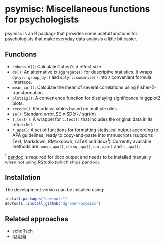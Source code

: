 # psymisc: Miscellaneous functions for psychologists

psymisc is an R package that provides some useful functions for psychologists that make everyday data analysis a little bit easier.

## Functions

-   `cohens_d()`: Calculate Cohen's d effect size.
-   `ds()`: An alternative to `aggregate()` for descriptive statistics. It wraps `dplyr::group_by()` and `dplyr::sumarise()` into a convenient formula interface.
- `mean_cor()`: Calculate the mean of several correlations using Fisher-Z-transformation.
-   `plotsig()`: A convenience function for displaying significance in ggplot2 plots.
-   `recode()`: Recode variables based on multiple rules.
-   `se()`: Standard error, SE = SD(x) / sqrt(n)
-   `t_test()`: A wrapper for `t.test()` that includes the original data in its return list.
-   `*_apa()`: A set of functions for formatting statistical output according to APA guidelines, ready to copy-and-paste into manuscripts (supports Text, Markdown, RMarkdown, LaTeX and docx<sup>1</sup>). Currently available methods are `anova_apa()`, `chisq_apa()`, `cor_apa()` and `t_apa()`.

<sup>1</sup> [pandoc](http://pandoc.org/) is required for docx output and needs to be installed manually when not using RStudio (which ships pandoc).

## Installation

The development version can be installed using:

```r
install.packages("devtools")
devtools::install_github("dgromer/psymisc")
```

## Related approaches

-   [schoRsch](http://cran.r-project.org/web/packages/schoRsch/)
-   [papaja](https://github.com/crsh/papaja)
